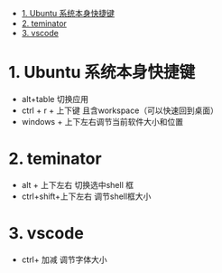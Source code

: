 <!-- TOC -->

- [1. Ubuntu 系统本身快捷键](#1-ubuntu-系统本身快捷键)
- [2. teminator](#2-teminator)
- [3. vscode](#3-vscode)

<!-- /TOC -->

# 1. Ubuntu 系统本身快捷键
* alt+table 切换应用
* ctrl + r +  上下键 且含workspace（可以快速回到桌面）
* windows + 上下左右调节当前软件大小和位置

# 2. teminator
*   alt + 上下左右            切换选中shell 框
*   ctrl+shift+上下左右     调节shell框大小

# 3. vscode
*  ctrl+ 加减        调节字体大小